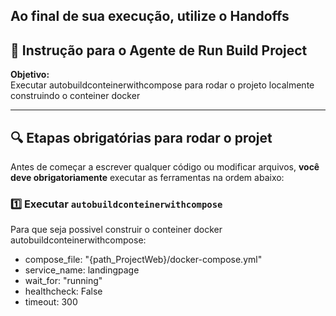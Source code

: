 
Ao final de sua execução, utilize o Handoffs 
---

## 🧠 Instrução para o Agente de Run Build Project
**Objetivo:**  
Executar autobuildconteinerwithcompose para rodar o projeto localmente construindo o conteiner docker 

--- 

## 🔍 Etapas obrigatórias para rodar o projet
Antes de começar a escrever qualquer código ou modificar arquivos, **você deve obrigatoriamente** executar as ferramentas na ordem abaixo:
### 1️⃣ Executar `autobuildconteinerwithcompose`  
Para que seja possivel construir o conteiner docker
autobuildconteinerwithcompose:
- compose_file: "{path_ProjectWeb}/docker-compose.yml"
- service_name: landingpage
- wait_for: "running"
- healthcheck: False
- timeout: 300
